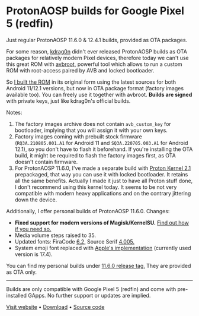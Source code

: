 # ProtonAOSP builds for Google Pixel 5 (redfin)

Just regular ProtonAOSP 11.6.0 & 12.4.1 builds, provided as OTA packages.  

For some reason, [kdrag0n](https://github.com/kdrag0n) didn't ever released ProtonAOSP builds as OTA packages for relatively modern Pixel devices, therefore today we can't use this great ROM with [avbroot,](https://github.com/chenxiaolong/avbroot) powerful tool which allows to run a custom ROM with root-access paired by AVB and locked bootloader.

So [I built the ROM](https://protonaosp.org/developers/build) in its original form using the latest sources for both Android 11/12.1 versions, but now in OTA package format (factory images available too). You can freely use it together with avbroot. **Builds are signed** with private keys, just like kdrag0n's official builds.

Notes:
1. The factory images archive does not contain `avb_custom_key` for bootloader, implying that you will assign it with your own keys.
2. Factory images coming with prebuilt stock firmware (`RQ3A.210805.001.A1` for Android 11 and `SQ3A.220705.003.A1` for Android 12.1), so you don't have to flash it beforehand. If you're installing the OTA build, it might be required to flash the factory images first, as OTA doesn't contain firmware.
3. For ProtonAOSP 11.6.0, I've made a separate build with [Proton Kernel 2.1](https://github.com/kdrag0n/proton_kernel_redbull/releases/tag/v2.1) prepackaged, that way you can use it with locked bootloader. It retains all the same benefits. Actually I made it just to have all Proton stuff done, I don't recommend using this kernel today. It seems to be not very compatible with modern heavy applications and on the contrary jittering down the device.

Additionally, I offer personal builds of ProtonAOSP 11.6.0. Changes:
* **Fixed support for modern versions of Magisk/KernelSU.** [Find out how if you need so.](https://gist.github.com/reddxae/749b30675099e6bec4195fbe71ea0bb4)
* Media volume steps raised to 35.
* Updated fonts: FiraCode [6.2,](https://github.com/tonsky/FiraCode/releases/tag/6.2) Source Serif [4.005.](https://github.com/adobe-fonts/source-serif/releases/tag/4.005R)
* System emoji font replaced with [Apple's implementation](https://emojipedia.org/apple) (currently used version is 17.4).

You can find my personal builds under [11.6.0 release tag.](https://github.com/reddxae/protonaosp-redfin-builds/releases/tag/11.6.0) They are provided as OTA only.

___
Builds are only compatible with Google Pixel 5 (redfin) and come with pre-installed GApps. No further support or updates are implied.

[Visit website](https://protonaosp.org) • [Download](https://github.com/reddxae/protonaosp-redfin-ota/releases) • [Source code](https://github.com/ProtonAOSP/android_manifest)
